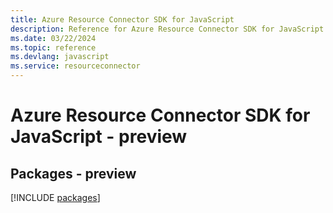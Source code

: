 ```yaml
---
title: Azure Resource Connector SDK for JavaScript
description: Reference for Azure Resource Connector SDK for JavaScript
ms.date: 03/22/2024
ms.topic: reference
ms.devlang: javascript
ms.service: resourceconnector
---
```

# Azure Resource Connector SDK for JavaScript - preview
## Packages - preview
[!INCLUDE [packages](resource-connector-index.md)]